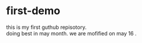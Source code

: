 # first-demo
this is my first guthub repisotory.
<br>
doing best in may month.
we are mofified on may 16 .
